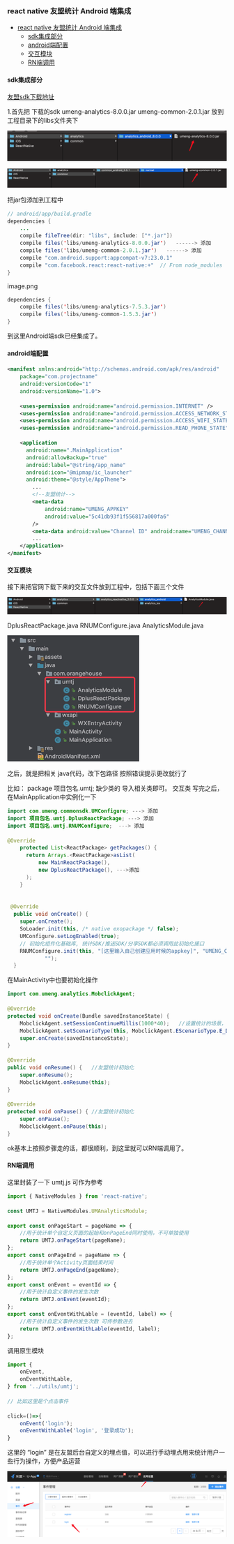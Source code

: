 ### react native 友盟统计 Android 端集成

<!-- TOC -->

- [react native 友盟统计 Android 端集成](#react-native-友盟统计-android-端集成)
    - [sdk集成部分](#sdk集成部分)
    - [android端配置](#android端配置)
    - [交互模块](#交互模块)
    - [RN端调用](#rn端调用)

<!-- /TOC -->

#### sdk集成部分

[友盟sdk下载地址](https://developer.umeng.com/sdk/reactnative)

 1.首先把 下载的sdk
 umeng-analytics-8.0.0.jar
 umeng-common-2.0.1.jar
 放到工程目录下的libs文件夹下

![um1](https://github.com/fightingljm/myblog/blob/master/src/image/um1.png)

![um2](https://github.com/fightingljm/myblog/blob/master/src/image/um2.png)

把jar包添加到工程中

```java
// android/app/build.gradle
dependencies {
    ...
    compile fileTree(dir: "libs", include: ["*.jar"])
    compile files('libs/umeng-analytics-8.0.0.jar')   ------> 添加
    compile files('libs/umeng-common-2.0.1.jar')   ------> 添加
    compile "com.android.support:appcompat-v7:23.0.1"
    compile "com.facebook.react:react-native:+"  // From node_modules
}
```



image.png

```java
dependencies {
    compile files('libs/umeng-analytics-7.5.3.jar')
    compile files('libs/umeng-common-1.5.3.jar')
}
```

到这里Android端sdk已经集成了。

#### android端配置

```xml
<manifest xmlns:android="http://schemas.android.com/apk/res/android"
    package="com.projectname"
    android:versionCode="1"
    android:versionName="1.0">

    <uses-permission android:name="android.permission.INTERNET" />
    <uses-permission android:name="android.permission.ACCESS_NETWORK_STATE" />
    <uses-permission android:name="android.permission.ACCESS_WIFI_STATE" />
    <uses-permission android:name="android.permission.READ_PHONE_STATE" />

    <application
      android:name=".MainApplication"
      android:allowBackup="true"
      android:label="@string/app_name"
      android:icon="@mipmap/ic_launcher"
      android:theme="@style/AppTheme">
      	...
        <!--友盟统计-->
        <meta-data
            android:name="UMENG_APPKEY"
            android:value="5c41db93f1f556817a000fa6" 
        />
        <meta-data android:value="Channel ID" android:name="UMENG_CHANNEL"/>
        ...
    </application>
</manifest>
```

#### 交互模块

接下来把官网下载下来的交互文件放到工程中，包括下面三个文件

![um3](https://github.com/fightingljm/myblog/blob/master/src/image/um3.png)

 DplusReactPackage.java
 RNUMConfigure.java
 AnalyticsModule.java

<img src="https://github.com/fightingljm/myblog/blob/master/src/image/um4.png" style="zoom:50%" />

之后，就是把相关 java代码，改下包路径 按照错误提示更改就行了

比如： package  项目包名.umtj;
 缺少类的 导入相关类即可。
 交互类 写完之后，在MainApplication中实例化一下

```java
import com.umeng.commonsdk.UMConfigure; ---> 添加
import 项目包名.umtj.DplusReactPackage; ---> 添加
import 项目包名.umtj.RNUMConfigure;  ---> 添加

@Override
    protected List<ReactPackage> getPackages() {
      return Arrays.<ReactPackage>asList(
          new MainReactPackage(),
          new DplusReactPackage(), --->添加
      );
    }


 @Override
  public void onCreate() {
    super.onCreate();
    SoLoader.init(this, /* native exopackage */ false);
    UMConfigure.setLogEnabled(true);
    // 初始化组件化基础库, 统计SDK/推送SDK/分享SDK都必须调用此初始化接口
    RNUMConfigure.init(this, "[这里输入自己创建应用时候的appkey]", "UMENG_CHANNEL", UMConfigure.DEVICE_TYPE_PHONE,
            "");
  }
```

在MainActivity中也要初始化操作

```java
import com.umeng.analytics.MobclickAgent;

@Override
protected void onCreate(Bundle savedInstanceState) {
    MobclickAgent.setSessionContinueMillis(1000*40);   //设置统计的场景，以及发送间隔：
    MobclickAgent.setScenarioType(this, MobclickAgent.EScenarioType.E_DUM_NORMAL);
    super.onCreate(savedInstanceState);
}

@Override
public void onResume() {   //友盟统计初始化
    super.onResume();
    MobclickAgent.onResume(this);
}

@Override
protected void onPause() { //友盟统计初始化
    super.onPause();
    MobclickAgent.onPause(this);
}
```

ok基本上按照步骤走的话，都很顺利，到这里就可以RN端调用了。

#### RN端调用

这里封装了一下 umtj.js 可作为参考

```js
import { NativeModules } from 'react-native';

const UMTJ = NativeModules.UMAnalyticsModule;

export const onPageStart = pageName => {
    //用于统计单个自定义页面的起始和onPageEnd同时使用，不可单独使用
    return UMTJ.onPageStart(pageName);
};
export const onPageEnd = pageName => {
    //用于统计单个Activity页面结束时间
    return UMTJ.onPageEnd(pageName);
};
export const onEvent = eventId => {
    //用于统计自定义事件的发生次数
    return UMTJ.onEvent(eventId);
};
export const onEventWithLable = (eventId, label) => {
    //用于统计自定义事件的发生次数 可传参数进去
    return UMTJ.onEventWithLable(eventId, label);
};
```

调用原生模块

```js
import {
    onEvent,
    onEventWithLable,
} from '../utils/umtj';

// 比如这里是个点击事件

click=()=>{
    onEvent('login');
    onEventWithLable('login', '登录成功');
}
```

这里的 “login” 是在友盟后台自定义的埋点值，可以进行手动埋点用来统计用户一些行为操作，方便产品运营

![um5](https://github.com/fightingljm/myblog/blob/master/src/image/um5.png)